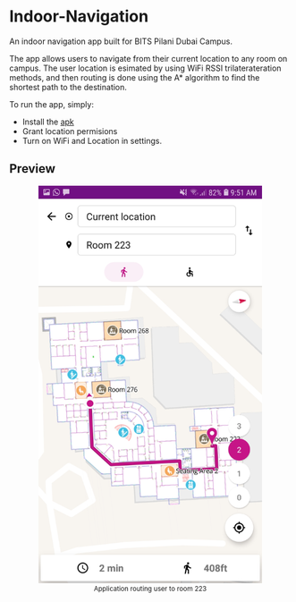 # Indoor-Navigation
An indoor navigation app built for BITS Pilani Dubai Campus.

The app allows users to navigate from their current location to any room on campus. The user location is esimated by using WiFi RSSI trilaterateration methods, and then routing is done using the A* algorithm to find the shortest path to the destination.

To run the app, simply:
* Install the [apk](https://github.com/shaunferns26/Indoor-Navigation/releases)
* Grant location permisions
* Turn on WiFi and Location in settings.

## Preview
<p align="center">
    <img src="Media/Screenshot_1.jpg", width=400>
    <br>
    <sup>Application routing user to room 223</sup>
</p>
